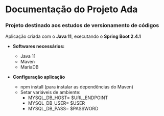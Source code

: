 # Documentação do Projeto Ada

### Projeto destinado aos estudos de versionamento de códigos

Aplicação criada com o **Java 11**, executando o **Spring Boot 2.4.1**

- **Softwares necessários:**
  - Java 11
  - Maven
  - MariaDB
  
- **Configuração aplicação**
  - npm install (para instalar as dependências do Maven)
  - Setar variáveis de ambiente:
    - MYSQL_DB_HOST= $URL_ENDPOINT
    - MYSQL_DB_USER= $USER
    - MYSQL_DB_PASS= $PASSWORD